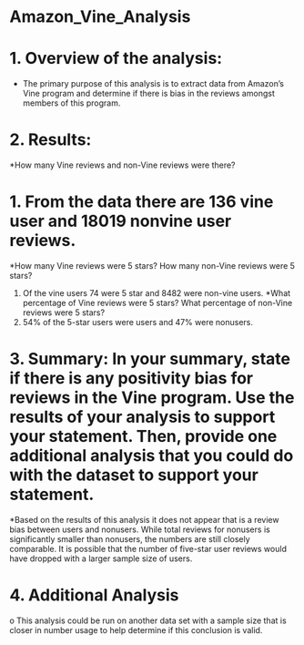 # Amazon_Vine_Analysis
# 1.	Overview of the analysis: 
 * The primary purpose of this analysis is to extract data from Amazon’s Vine program and determine if there is bias in the reviews amongst members of this program. 
# 2.	Results: 
*How many Vine reviews and non-Vine reviews were there?
# 1.	From the data there are 136 vine user and 18019 nonvine user reviews. 
*How many Vine reviews were 5 stars? How many non-Vine reviews were 5 stars?
1.	Of the vine users 74 were 5 star and 8482 were non-vine users. 
*What percentage of Vine reviews were 5 stars? What percentage of non-Vine reviews were 5 stars?
1.	54% of the 5-star users were users and 47% were nonusers. 
# 3.	Summary: In your summary, state if there is any positivity bias for reviews in the Vine program. Use the results of your analysis to support your statement. Then, provide one additional analysis that you could do with the dataset to support your statement.
*Based on the results of this analysis it does not appear that is a review bias between users and nonusers. While total reviews for nonusers is significantly smaller than nonusers, the numbers are still closely comparable. It is possible that the number of five-star user reviews would have dropped with a larger sample size of users. 
# 4.	Additional Analysis
o	This analysis could be run on another data set with a sample size that is closer in number usage to help determine if this conclusion is valid. 


